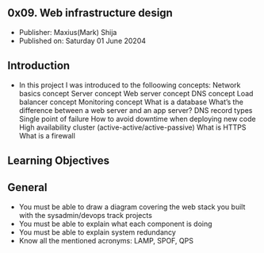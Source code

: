 ## 0x09. Web infrastructure design

* Publisher: Maxius(Mark) Shija
* Published on: Saturday 01 June 20204

##  Introduction 

* In this project I was introduced to the folloowing concepts:
	Network basics concept
	Server concept
	Web server concept
	DNS concept
	Load balancer concept
	Monitoring concept
	What is a database
	What’s the difference between a web server and an app server?
	DNS record types
	Single point of failure
	How to avoid downtime when deploying new code
	High availability cluster (active-active/active-passive)
	What is HTTPS
	What is a firewall

## Learning Objectives

## General
* You must be able to draw a diagram covering the web stack you built with the sysadmin/devops track projects
* You must be able to explain what each component is doing
* You must be able to explain system redundancy
* Know all the mentioned acronyms: LAMP, SPOF, QPS
